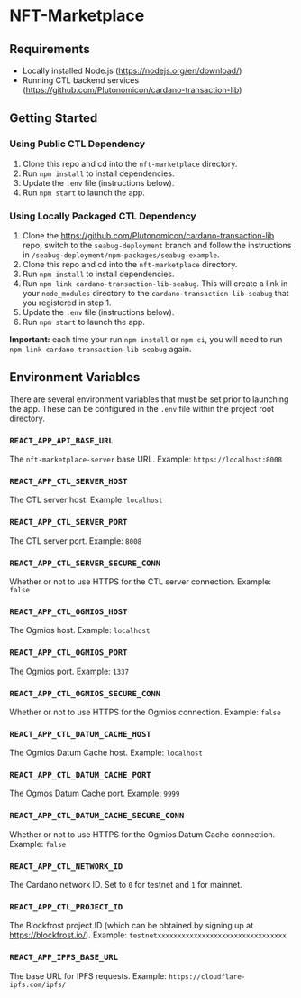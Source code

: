 # NFT-Marketplace

## Requirements

- Locally installed Node.js (https://nodejs.org/en/download/)
- Running CTL backend services (https://github.com/Plutonomicon/cardano-transaction-lib)

## Getting Started

### Using Public CTL Dependency

1. Clone this repo and cd into the `nft-marketplace` directory.
2. Run `npm install` to install dependencies.
3. Update the `.env` file (instructions below).
4. Run `npm start` to launch the app.

### Using Locally Packaged CTL Dependency

1. Clone the https://github.com/Plutonomicon/cardano-transaction-lib repo, switch to the `seabug-deployment` branch and follow the instructions in `/seabug-deployment/npm-packages/seabug-example`.
2. Clone this repo and cd into the `nft-marketplace` directory.
3. Run `npm install` to install dependencies.
4. Run `npm link cardano-transaction-lib-seabug`. This will create a link in your 
   `node_modules` directory to the `cardano-transaction-lib-seabug` that you registered in step 1.
5. Update the `.env` file (instructions below).
6. Run `npm start` to launch the app.

**Important:** each time your run `npm install` or `npm ci`, you will need to run 
`npm link cardano-transaction-lib-seabug` again.

## Environment Variables

There are several environment variables that must be set prior to launching the app. These can be configured in the `.env` file within the project root directory.

### `REACT_APP_API_BASE_URL` 
The `nft-marketplace-server` base URL. Example: `https://localhost:8008`

### `REACT_APP_CTL_SERVER_HOST`
The CTL server host. Example: `localhost`

### `REACT_APP_CTL_SERVER_PORT`
The CTL server port. Example: `8008`

### `REACT_APP_CTL_SERVER_SECURE_CONN`
Whether or not to use HTTPS for the CTL server connection. Example: `false`

### `REACT_APP_CTL_OGMIOS_HOST`
The Ogmios host. Example: `localhost`

### `REACT_APP_CTL_OGMIOS_PORT`
The Ogmios port. Example: `1337`

### `REACT_APP_CTL_OGMIOS_SECURE_CONN`
Whether or not to use HTTPS for the Ogmios connection. Example: `false`

### `REACT_APP_CTL_DATUM_CACHE_HOST`
The Ogmios Datum Cache host. Example: `localhost`

### `REACT_APP_CTL_DATUM_CACHE_PORT`
The Ogmos Datum Cache port. Example: `9999`

### `REACT_APP_CTL_DATUM_CACHE_SECURE_CONN`
Whether or not to use HTTPS for the Ogmios Datum Cache connection. Example: `false`

### `REACT_APP_CTL_NETWORK_ID`
The Cardano network ID. Set to `0` for testnet and `1` for mainnet.

### `REACT_APP_CTL_PROJECT_ID`
The Blockfrost project ID (which can be obtained by signing up at https://blockfrost.io/). Example: `testnetxxxxxxxxxxxxxxxxxxxxxxxxxxxxxxxx`

### `REACT_APP_IPFS_BASE_URL`
The base URL for IPFS requests. Example: `https://cloudflare-ipfs.com/ipfs/`
